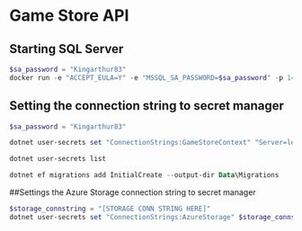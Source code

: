 # Game Store API

## Starting SQL Server

```powershell
$sa_password = "Kingarthur83"
docker run -e "ACCEPT_EULA=Y" -e "MSSQL_SA_PASSWORD=$sa_password" -p 1433:1433 -v sqlvolume:/var/opt/mssql -d --rm --name mssql mcr.microsoft.com/mssql/server:2022-latest
```

## Setting the connection string to secret manager

```powershell
$sa_password = "Kingarthur83"

dotnet user-secrets set "ConnectionStrings:GameStoreContext" "Server=localhost;Database=GameStore;User Id=sa;Password=$sa_password;TrustServerCertificate=True;"
```

```powershell
dotnet user-secrets list
```

```powershell
dotnet ef migrations add InitialCreate --output-dir Data\Migrations

```

##Settings the Azure Storage connection string to secret manager

```powershell
$storage_connstring = "[STORAGE CONN STRING HERE]"
dotnet user-secrets set "ConnectionStrings:AzureStorage" $storage_connstring
```

